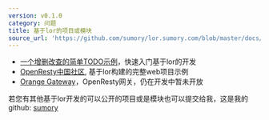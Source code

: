 ```yaml
---
version: v0.1.0
category: 问题
title: 基于lor的项目或模块
source_url: 'https://github.com/sumory/lor.sumory.com/blob/master/docs/faq/examples.md'
---
```



- [一个增删改查的简单TODO示例](https://github.com/lorlabs/lor-example)，快速入门基于lor的开发
- [OpenResty中国社区](https://github.com/sumory/openresty-china), 基于lor构建的完整web项目示例
- [Orange Gateway](https://github.com/sumory/orange)，OpenResty网关，仍在开发中暂未开放

若您有其他基于lor开发的可以公开的项目或是模块也可以提交给我，这是我的github: [sumory](https://github.com/sumory)
